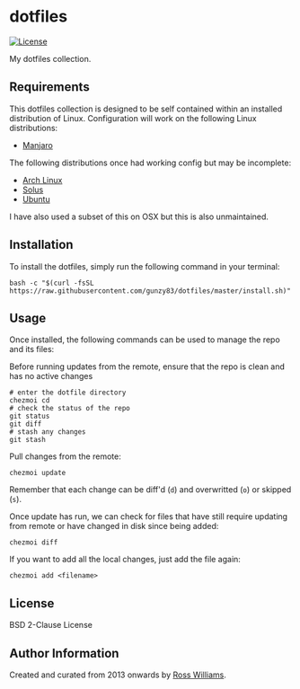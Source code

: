 dotfiles
========

[![License](https://img.shields.io/badge/License-BSD%202--Clause-brightgreen.svg?style=flat-square)](LICENSE)

My dotfiles collection.

Requirements
------------

This dotfiles collection is designed to be self contained within an installed distribution of Linux. Configuration will work on the following Linux distributions:

* [Manjaro](https://manjaro.org/)

The following distributions once had working config but may be incomplete:

* [Arch Linux](https://archlinux.org/)
* [Solus](https://getsol.us/home/)
* [Ubuntu](https://ubuntu.com/)

I have also used a subset of this on OSX but this is also unmaintained.

Installation
------------

To install the dotfiles, simply run the following command in your terminal:

```shell
bash -c "$(curl -fsSL https://raw.githubusercontent.com/gunzy83/dotfiles/master/install.sh)"
```

Usage
-----

Once installed, the following commands can be used to manage the repo and its files:

Before running updates from the remote, ensure that the repo is clean and has no active changes

```
# enter the dotfile directory
chezmoi cd
# check the status of the repo
git status
git diff
# stash any changes
git stash
```

Pull changes from the remote:

```
chezmoi update
```

Remember that each change can be diff'd (`d`) and overwritted (`o`) or skipped (`s`).

Once update has run, we can check for files that have still require updating from remote or have changed in disk since being added:

```
chezmoi diff
```

If you want to add all the local changes, just add the file again:

```
chezmoi add <filename>
```

License
-------

BSD 2-Clause License

Author Information
------------------

Created and curated from 2013 onwards by [Ross Williams](http://rosswilliams.id.au/).
